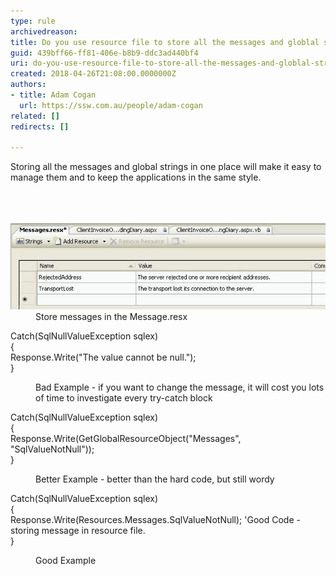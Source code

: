 ```yaml
---
type: rule
archivedreason: 
title: Do you use resource file to store all the messages and globlal strings?
guid: 439bff66-ff81-406e-b8b9-ddc3ad440bf4
uri: do-you-use-resource-file-to-store-all-the-messages-and-globlal-strings
created: 2018-04-26T21:08:00.0000000Z
authors:
- title: Adam Cogan
  url: https://ssw.com.au/people/adam-cogan
related: []
redirects: []

---
```



Storing all the messages and global strings in one place will make it easy to manage them and to keep the applications in the same style.<br><br>
<br><excerpt class='endintro'></excerpt><br>
<dl class="image"><dt><img src="Code_StoreMessage.jpg" alt="Code_StoreMessage.jpg" /></dt><dd> ​Store messages in the Message.resx</dd></dl><p class="ssw15-rteElement-CodeArea">Catch(SqlNullValueException sqlex)<br>{<br>Response.Write("The value cannot be null.");<br>}</p><dd class="ssw15-rteElement-FigureBad">Bad Example - if you want to change the message, it will cost you lots of time to investigate every try-catch block</dd><p class="ssw15-rteElement-CodeArea">Catch(SqlNullValueException sqlex)<br>{<br>Response.Write(GetGlobalResourceObject("Messages", "SqlValueNotNull"));<br>}</p><dd class="ssw15-rteElement-FigureGood">Better Example - better than the hard code, but still wordy<br></dd><p class="ssw15-rteElement-CodeArea">Catch(SqlNullValueException sqlex)<br>{<br>Response.Write(Resources.Messages.SqlValueNotNull); 'Good Code - storing message in resource file. <br>} </p><dd class="ssw15-rteElement-FigureGood">Good Example <br></dd>


